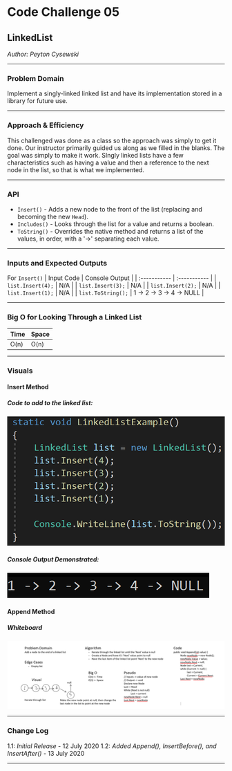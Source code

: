 # Code Challenge 05

## LinkedList
*Author: Peyton Cysewski*

---

### Problem Domain

Implement a singly-linked linked list and have its implementation stored in a library for future use.

---


### Approach & Efficiency

This challenged was done as a class so the approach was simply to get it done. Our instructor primarily guided us along as we filled in the blanks. The goal was simply to make it work. SIngly linked lists have a few characteristics such as having a value and then a reference to the next node in the list, so that is what we implemented.


---


### API

- ```Insert()``` - Adds a new node to the front of the list (replacing and becoming the new ```Head```).
- ```Includes()``` - Looks through the list for a value and returns a boolean.
- ```ToString()``` - Overrides the native method and returns a list of the values, in order, with a '->' separating each value.


---


### Inputs and Expected Outputs

For ```Insert()```
| Input Code | Console Output |
| :----------- | :----------- |
| ```list.Insert(4);``` | N/A |
| ```list.Insert(3);``` | N/A |
| ```list.Insert(2);``` | N/A |
| ```list.Insert(1);``` | N/A |
| ```list.ToString();``` | 1 -> 2 -> 3 -> 4 -> NULL |


---


### Big O for Looking Through a Linked List

| Time | Space |
| :----------- | :----------- |
| O(n) | O(n) |


---


### Visuals

#### Insert Method
##### Code to add to the linked list:
![Input Code](./assets/LinkedListCode.png)
##### Console Output Demonstrated:
![Console Output](./assets/LinkedListOutput.png)

#### Append Method
##### Whiteboard
![Append](./assets/AppendWhiteboard.png)

---

### Change Log
1.1: *Initial Release* - 12 July 2020
1.2: *Added Append(), InsertBefore(), and InsertAfter()* - 13 July 2020

---
